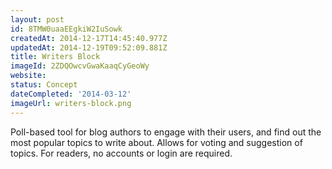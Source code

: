 ```yaml
---
layout: post
id: 8TMW0uaaEEgkiW2IuSowk
createdAt: 2014-12-17T14:45:40.977Z
updatedAt: 2014-12-19T09:52:09.881Z
title: Writers Block
imageId: 2ZDQOwcvGwaKaaqCyGeoWy
website: 
status: Concept
dateCompleted: '2014-03-12'
imageUrl: writers-block.png
---
```

Poll-based tool for blog authors to engage with their users, and find out the most popular topics to write about. Allows for voting and suggestion of topics. For readers, no accounts or login are required. 
